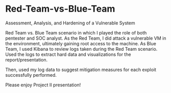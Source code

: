 # Red-Team-vs-Blue-Team
Assessment, Analysis,  and Hardening of a Vulnerable System

Red Team vs. Blue Team scenario in which I played the role of both pentester and SOC analyst.
As the Red Team, I did attack a vulnerable VM in the environment, ultimately gaining root access to the machine. As Blue Team, I used Kibana to review logs taken during the Red Team scenario. Used the logs to extract hard data and visualizations for the report/presentation.

Then, used my log data to suggest mitigation measures for each exploit successfully performed.

Please enjoy Project II presentation!
